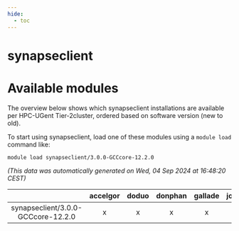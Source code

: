 ```yaml
---
hide:
  - toc
---
```


synapseclient
=============

# Available modules


The overview below shows which synapseclient installations are available per HPC-UGent Tier-2cluster, ordered based on software version (new to old).

To start using synapseclient, load one of these modules using a `module load` command like:

```shell
module load synapseclient/3.0.0-GCCcore-12.2.0
```

*(This data was automatically generated on Wed, 04 Sep 2024 at 16:48:20 CEST)*  

| |accelgor|doduo|donphan|gallade|joltik|shinx|skitty|
| :---: | :---: | :---: | :---: | :---: | :---: | :---: | :---: |
|synapseclient/3.0.0-GCCcore-12.2.0|x|x|x|x|x|-|x|

